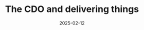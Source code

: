 ---
title: The CDO and delivering things
layout: section.njk
description: "Think slow, act fast, or the subtle art of getting stuff done"
jumbotron: |
  When it comes to delivering for clients, it's common to want to be seen doing things, being busy, making stuff happen. But that's the straight and easy road to Problemsville.

  So, instead: *think slow, act fast.*
  
  Or, the subtle art of getting stuff done.
pending: true
date: 2025-02-12
eleventyNavigation:
  key: Getting things done
  parent: Handbook
  root: Handbook
  order: 55
tags:
  - '#handbookPromoted'
---